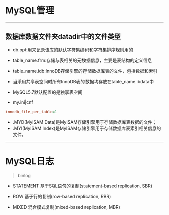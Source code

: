 # MySQL管理


---
## 数据库数据文件夹datadir中的文件类型

- db.opt:用来记录该库的默认字符集编码和字符集排序规则用的
- table_name.frm:存储与表相关的元数据信息，主要是表结构的定义信息
- table_name.idb:InnoDB存储引擎的存储数据库表的文件，包括数据和索引

- 当采用共享表空间时所有InnoDB表的数据均存放在table_name.ibdata中
- MySQL5.7默认配置的是独享表空间

- my.ini|cnf
```ini
innodb_file_per_table=1
```


- .MYD(MyISAM Data)是MyISAM存储引擎用于存储数据库表数据的文件；
- .MYI(MyISAM Index)是MyISAM存储引擎用于存储数据库表索引相关信息的文件。

---
# MySQL日志
> binlog

- STATEMENT
基于SQL语句的复制(statement-based replication, SBR)

- ROW
基于行的复制(row-based replication, RBR)

- MIXED
混合模式复制(mixed-based replication, MBR)

